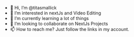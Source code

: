 - 👋 Hi, I’m @titasmallick
- 👀 I’m interested in nextJs and Video Editing
- 🌱 I’m currently learning a lot of things
- 💞️ I’m looking to collaborate on NextJs Projects
- 📫 How to reach me? Just follow the links in my account.

<!---
titasmallick/titasmallick is a ✨ special ✨ repository because its `README.md` (this file) appears on your GitHub profile.
You can click the Preview link to take a look at your changes.
--->
